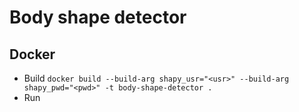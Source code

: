 # Body shape detector

## Docker

- Build `docker build --build-arg shapy_usr="<usr>" --build-arg shapy_pwd="<pwd>" -t body-shape-detector .`
- Run